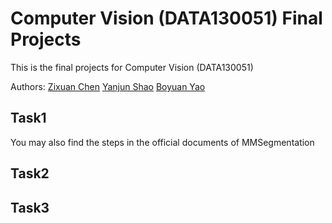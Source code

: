 # Computer Vision (DATA130051) Final Projects

This is the final projects for Computer Vision (DATA130051)

Authors: [Zixuan Chen](https://github.com/403forbiddennn) [Yanjun Shao](https://github.com/super-dainiu) [Boyuan Yao](https://github.com/Cypher30/)

## Task1

You may also find the steps in the official documents of MMSegmentation

## Task2

## Task3
